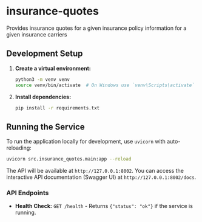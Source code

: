 # insurance-quotes
Provides insurance quotes for a given insurance policy information for a given insurance carriers

## Development Setup

1.  **Create a virtual environment:**
    ```bash
    python3 -m venv venv
    source venv/bin/activate  # On Windows use `venv\Scripts\activate`
    ```

2.  **Install dependencies:**
    ```bash
    pip install -r requirements.txt
    ```

## Running the Service

To run the application locally for development, use `uvicorn` with auto-reloading:

```bash
uvicorn src.insurance_quotes.main:app --reload
```

The API will be available at `http://127.0.0.1:8002`. You can access the interactive API documentation (Swagger UI) at `http://127.0.0.1:8002/docs`.

### API Endpoints
*   **Health Check:** `GET /health` - Returns `{"status": "ok"}` if the service is running.

